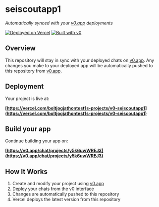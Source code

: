 # seiscoutapp1

*Automatically synced with your [v0.app](https://v0.app) deployments*

[![Deployed on Vercel](https://img.shields.io/badge/Deployed%20on-Vercel-black?style=for-the-badge&logo=vercel)](https://vercel.com/boltjogjathontest1s-projects/v0-seiscoutapp1)
[![Built with v0](https://img.shields.io/badge/Built%20with-v0.app-black?style=for-the-badge)](https://v0.app/chat/projects/y5k6uwWREJ3)

## Overview

This repository will stay in sync with your deployed chats on [v0.app](https://v0.app).
Any changes you make to your deployed app will be automatically pushed to this repository from [v0.app](https://v0.app).

## Deployment

Your project is live at:

**[https://vercel.com/boltjogjathontest1s-projects/v0-seiscoutapp1](https://vercel.com/boltjogjathontest1s-projects/v0-seiscoutapp1)**

## Build your app

Continue building your app on:

**[https://v0.app/chat/projects/y5k6uwWREJ3](https://v0.app/chat/projects/y5k6uwWREJ3)**

## How It Works

1. Create and modify your project using [v0.app](https://v0.app)
2. Deploy your chats from the v0 interface
3. Changes are automatically pushed to this repository
4. Vercel deploys the latest version from this repository
